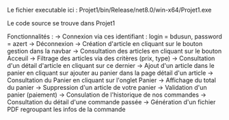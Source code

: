 Le fichier executable  ici : Projet1/bin/Release/net8.0/win-x64/Projet1.exe 

Le code source se trouve dans Projet1

Fonctionnalités : 
  -> Connexion via ces identifiant : login = bdusun, password = azert
  -> Déconnexion
  -> Création d'article en cliquant sur le bouton gestion dans la navbar
  -> Consultation des articles en cliquant sur le bouton Acceuil
  -> Filtrage des articles via des critères (prix, type)
  -> Consultation d'un détail d'article en cliquant sur ce dernier
  -> Ajout d'un article dans le panier en cliquant sur ajouter au panier dans la page détail d'un article
  -> Consultation du Panier en cliquant sur l'onglet Panier
  -> Affichage du total du panier
  -> Suppression d'un article de votre panier
  -> Validation d'un panier (paiement)
  -> Consulation de l'historique de nos commandes
  -> Consultation du détail d'une commande passée
  -> Génération d'un fichier PDF regroupant les infos de la commande
